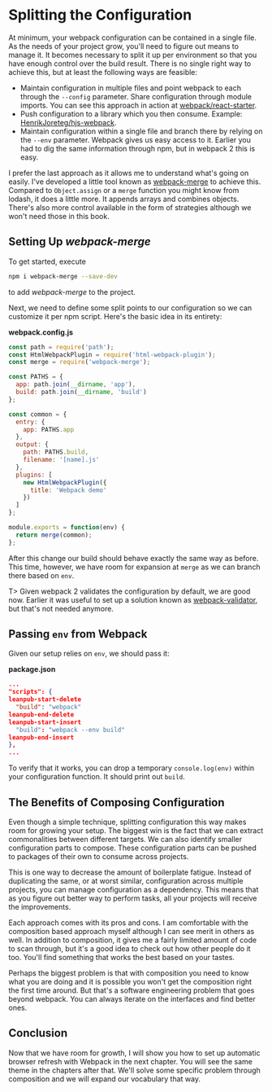 # Splitting the Configuration

At minimum, your webpack configuration can be contained in a single file. As the needs of your project grow, you'll need to figure out means to manage it. It becomes necessary to split it up per environment so that you have enough control over the build result. There is no single right way to achieve this, but at least the following ways are feasible:

* Maintain configuration in multiple files and point webpack to each through the `--config` parameter. Share configuration through module imports. You can see this approach in action at [webpack/react-starter](https://github.com/webpack/react-starter).
* Push configuration to a library which you then consume. Example: [HenrikJoreteg/hjs-webpack](https://github.com/HenrikJoreteg/hjs-webpack).
* Maintain configuration within a single file and branch there by relying on the `--env` parameter. Webpack gives us easy access to it. Earlier you had to dig the same information through npm, but in webpack 2 this is easy.

I prefer the last approach as it allows me to understand what's going on easily. I've developed a little tool known as [webpack-merge](https://www.npmjs.org/package/webpack-merge) to achieve this. Compared to `Object.assign` or a `merge` function you might know from lodash, it does a little more. It appends arrays and combines objects. There's also more control available in the form of strategies although we won't need those in this book.

## Setting Up *webpack-merge*

To get started, execute

```bash
npm i webpack-merge --save-dev
```

to add *webpack-merge* to the project.

Next, we need to define some split points to our configuration so we can customize it per npm script. Here's the basic idea in its entirety:

**webpack.config.js**

```javascript
const path = require('path');
const HtmlWebpackPlugin = require('html-webpack-plugin');
const merge = require('webpack-merge');

const PATHS = {
  app: path.join(__dirname, 'app'),
  build: path.join(__dirname, 'build')
};

const common = {
  entry: {
    app: PATHS.app
  },
  output: {
    path: PATHS.build,
    filename: '[name].js'
  },
  plugins: [
    new HtmlWebpackPlugin({
      title: 'Webpack demo'
    })
  ]
};

module.exports = function(env) {
  return merge(common);
};

```

After this change our build should behave exactly the same way as before. This time, however, we have room for expansion at `merge` as we can branch there based on `env`.

T> Given webpack 2 validates the configuration by default, we are good now. Earlier it was useful to set up a solution known as [webpack-validator](https://www.npmjs.com/package/webpack-validator), but that's not needed anymore.

## Passing `env` from Webpack

Given our setup relies on `env`, we should pass it:

**package.json**

```json
...
"scripts": {
leanpub-start-delete
  "build": "webpack"
leanpub-end-delete
leanpub-start-insert
  "build": "webpack --env build"
leanpub-end-insert
},
...
```

To verify that it works, you can drop a temporary `console.log(env)` within your configuration function. It should print out `build`.

## The Benefits of Composing Configuration

Even though a simple technique, splitting configuration this way makes room for growing your setup. The biggest win is the fact that we can extract commonalities between different targets. We can also identify smaller configuration parts to compose. These configuration parts can be pushed to packages of their own to consume across projects.

This is one way to decrease the amount of boilerplate fatigue. Instead of duplicating the same, or at worst similar, configuration across multiple projects, you can manage configuration as a dependency. This means that as you figure out better way to perform tasks, all your projects will receive the improvements.

Each approach comes with its pros and cons. I am comfortable with the composition based approach myself although I can see merit in others as well. In addition to composition, it gives me a fairly limited amount of code to scan through, but it's a good idea to check out how other people do it too. You'll find something that works the best based on your tastes.

Perhaps the biggest problem is that with composition you need to know what you are doing and it is possible you won't get the composition right the first time around. But that's a software engineering problem that goes beyond webpack. You can always iterate on the interfaces and find better ones.

## Conclusion

Now that we have room for growth, I will show you how to set up automatic browser refresh with Webpack in the next chapter. You will see the same theme in the chapters after that. We'll solve some specific problem through composition and we will expand our vocabulary that way.
